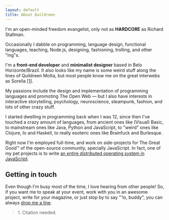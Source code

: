 ```yaml
---
layout: default
title: About Quildreen
---
```


<div class="headline">
<p>I'm an open-minded freedom evangelist, only not as <strong>HARDCORE</strong>
as Richard Stallman.</p>

<p>Occasionally I dabble on programming, language design, functional languages,
teaching, Node.js, designing, fashioning, trolling, and other "ing"s.</p>
</div>


I'm a **front-end developer** and **minimalist designer** based in Belo
Horizonte/Brazil. It also looks like my name is some weird stuff along the
lines of Quildreen Motta, but most people know me on the great interwebs as
Sorella [\[1\]](#fn-1).

My passions include the design and implementation of programming languages and
promoting The Open Web — but I also have interests in interactive storytelling,
psychology, neuroscience, steampunk, fashion, and lots of other crazy stuff.

I started dwelling in programming back when I was 12, since then I've touched a
crazy amount of languages, from ancient ones like (Visual) Basic, to mainstream
ones like Java, Python and JavaScript, to "weird" ones like Clojure, Io and
Haskell, to really esoteric ones like Brainfuck and Burlesque.

Right now I'm employed full-time, and work on side-projects for The Great Good™
of the open-source community, specially JavaScript. In fact, one of my pet
projects is to write
[an entire distributed operating system in JavaScript][orpheos].

[orpheos]: http://orphoundation.org/blog/post/2013-01-orpheos-rethinking-your-os.html


## Getting in touch

Even though I'm busy most of the time, I love hearing from other people! So, if
you want me to speak at your event, work with you in an awesome project, write
for your magazine, or just stop by to say "'lo, buddy", you can always
[drop me a line](mailto:quildreen@gmail.com). 


<blockquote>
  <div id="fn-1">1. Citation needed.</div>
</blockquote>
